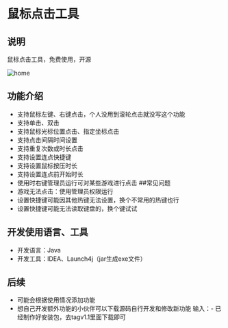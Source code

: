 # 鼠标点击工具
## 说明
鼠标点击工具，免费使用，开源

![home](https://github.com/user-attachments/assets/445b9306-84f6-45e9-9380-c1845b9da26e)
## 功能介绍
- 支持鼠标左键、右键点击，个人没用到滚轮点击就没写这个功能
- 支持单击、双击
- 支持鼠标光标位置点击、指定坐标点击
- 支持点击间隔时间设置
- 支持重复次数或时长点击
- 支持设置连点快捷键
- 支持设置鼠标按压时长
- 支持设置连点前开始时长
- 使用时右键管理员运行可对某些游戏进行点击
##常见问题
- 游戏无法点击：使用管理员权限运行
- 设置快捷键可能因其他热键无法设置，换个不常用的热键也行
- 设置快捷键可能无法读取键盘的，换个键试试
## 开发使用语言、工具
- 开发语言：Java
- 开发工具：IDEA、Launch4j（jar生成exe文件）
## 后续
- 可能会根据使用情况添加功能
- 想自己开发额外功能的小伙伴可以下载源码自行开发和修改新功能
输入：- 已经制作好安装包，去tagv1.1里面下载即可
